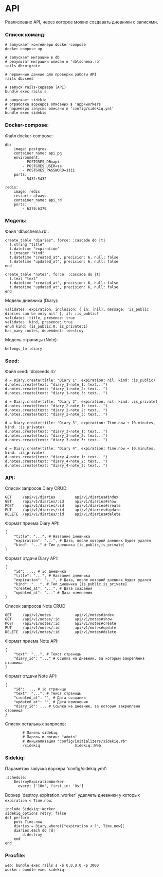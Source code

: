 # API
Реализовано API, через которое можно создавать дневники с записями.

### Список команд:
```
# запускает контейнеры docker-compose
docker-compose up   

# запускает миграцию в db
# результат миграции описан в 'db\schema.rb'
rails db:migrate 

# первичные данные для проверки работы API
rails db:seed 

# запуск rails-сервера (API)
bundle exec rails s 

# запускает sidekiq 
# отработка воркеров описаных в 'app\workers'
# параметры запуска описаны в 'config/sidekiq.yml'
bundle exec sidekiq 
```

### Docker-compose:
Файл docker-compose:
```
db:
    image: postgres
    container_name: api_pg
    environment: 
        - POSTGRES_DB=api
        - POSTGRES_USER=sa
        - POSTGRES_PASSWORD=1111
    ports: 
        - 5432:5432

redis:
    image: redis
    restart: always
    container_name: api_rd
    ports: 
        - 6379:6379
```

### Модель:
Файл 'db\schema.rb':
```
create_table "diaries", force: :cascade do |t|
  t.string "title"
  t.datetime "expiration"
  t.integer "kind"
  t.datetime "created_at", precision: 6, null: false
  t.datetime "updated_at", precision: 6, null: false
end

create_table "notes", force: :cascade do |t|
  t.text "text"
  t.datetime "created_at", precision: 6, null: false
  t.datetime "updated_at", precision: 6, null: false
end
```

Модель дневника (Diary):
```
validates :expiration, inclusion: { in: [nil], message: 'is_public diaries can be only nil' }, if: :is_public?
validates :title, presence: true 
validates :kind, presence: true
enum kind: {is_public:0, is_private:1}
has_many :notes, dependent: :destroy
```

Модель страницы (Note):
```
belongs_to :diary
```

### Seed:
Файл seed: 'db\seeds.rb'
```
d = Diary.create(title: "Diary 1", expiration: nil, kind: :is_public)
d.notes.create(text: "diary_1-note_1: text...")
d.notes.create(text: "diary_1-note_2: text...")
d.notes.create(text: "diary_1-note_3: text...")

d = Diary.create(title: "Diary 2", expiration: nil, kind: :is_private)
d.notes.create(text: "diary_2-note_1: text...")
d.notes.create(text: "diary_2-note_2: text...")
d.notes.create(text: "diary_2-note_3: text...")

d = Diary.create(title: "Diary 3", expiration: Time.now + 10.minutes, kind: :is_private)
d.notes.create(text: "diary_3-note_1: text...")
d.notes.create(text: "diary_3-note_2: text...")
d.notes.create(text: "diary_3-note_3: text...")

d = Diary.create(title: "Diary 4", expiration: Time.now + 10.minutes, kind: :is_private)
d.notes.create(text: "diary_4-note_1: text...")
d.notes.create(text: "diary_4-note_2: text...")
d.notes.create(text: "diary_4-note_3: text...")
```

### API:

Список запросов Diary CRUD:
```
GET     /api/v1/diaries         api/v1/diaries#index
GET     /api/v1/diaries/:id     api/v1/diaries#show
POST    /api/v1/diaries/:id     api/v1/diaries#create
PUT     /api/v1/diaries/:id     api/v1/diaries#update
DELETE  /api/v1/diaries/:id     api/v1/diaries#delete
```
Формат приема Diary API:
```
{
    "title": "...", # Название дневника
    "expiration": "...", # Дата, после которой дневник будет удален
    "kind": "..." # Тип дневника [is_public,is_private]
}
```
Формат отдачи Diary API:
```
{
    "id": ..., # id дневника
    "title": "...", # Название дневника
    "expiration": "...", # Дата, после которой дневник будет удален
    "kind": "...", # Тип дневника [is_public,is_private]
    "created_at": "...", # Дата создания
    "updated_at": "..." # Дата изменения
}
```

Список запросов Note CRUD:
```
GET     /api/v1/notes           api/v1/notes#index
GET     /api/v1/notes/:id       api/v1/notes#show
POST    /api/v1/notes/:id       api/v1/notes#create
PUT     /api/v1/notes/:id       api/v1/notes#update
DELETE  /api/v1/notes/:id       api/v1/notes#delete
```
Формат приема Note API:
```
{
    "text": "...", # Текст страницы
    "diary_id": "..." # Ссылка на дневник, за которым закреплена страница
}
```
Формат отдачи Note API:
```
{
    "id": ..., # id страницы
    "text": "...", # Текст страницы
    "created_at": "", # Дата создания
    "updated_at": "", # Дата изменения
    "diary_id": ... # Ссылка на дневник, за которым закреплена страница
}
```

Список остальных запросов:
```
        # Панель sidekiq
        # Пароль и логин: "admin"
        # Инициализация "config/initializers/sidekiq.rb"
        /sidekiq                Sidekiq::Web
```



### Sidekiq:
Параметры запуска воркера 'config/sidekiq.yml': 
```
:schedule:
    DestroyExpirationWorker:
      every: ['10m', first_in: '0s']
```
Воркер 'destroy_expiration_worker' удаляеть дневники у которых ```expiration < Time.now```:
```
include Sidekiq::Worker
sidekiq_options retry: false
def perform
    puts Time.now
    diaries = Diary.where(["expiration < ?", Time.now])
    diaries.each do |d| 
        d.destroy
    end
end
```

### Procfile:
```
web: bundle exec rails s -b 0.0.0.0 -p 3000
worker: bundle exec sidekiq
```